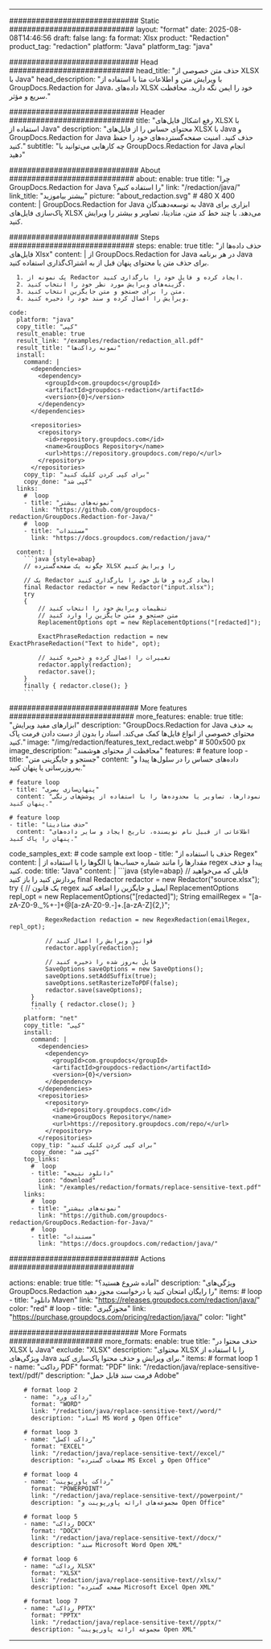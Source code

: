 
---
############################# Static ############################
layout: "format"
date:  2025-08-08T14:46:56
draft: false
lang: fa
format: Xlsx
product: "Redaction"
product_tag: "redaction"
platform: "Java"
platform_tag: "java"

############################# Head ############################
head_title: "حذف متن خصوصی از XLSX با Java"
head_description: "با ویرایش متن و اطلاعات متا با استفاده از GroupDocs.Redaction for Java، داده‌های XLSX خود را ایمن نگه دارید. محافظت سریع و مؤثر."

############################# Header ############################
title: "رفع اشکال فایل‌های XLSX با استفاده از Java" 
description: "محتوای حساس را از فایل‌های XLSX با Java و GroupDocs.Redaction for Java حذف کنید. امنیت صفحه‌گسترده‌های خود را حفظ کنید."
subtitle: "چه کارهایی می‌توانید با GroupDocs.Redaction for Java انجام دهید" 

############################# About ############################
about:
    enable: true
    title: "چرا GroupDocs.Redaction for Java را استفاده کنیم؟"
    link: "/redaction/java/"
    link_title: "بیشتر بیاموزید"
    picture: "about_redaction.svg" # 480 X 400
    content: |
       GroupDocs.Redaction for Java به توسعه‌دهندگان Java ابزاری برای پاک‌سازی فایل‌های XLSX می‌دهد. با چند خط کد متن، متادیتا، تصاویر و بیشتر را ویرایش کنید.

############################# Steps ############################
steps:
    enable: true
    title: "حذف داده‌ها از فایل‌های Xlsx"
    content: |
      از GroupDocs.Redaction for Java در هر برنامه Java برای حذف متن یا محتوای پنهان قبل از به اشتراک‌گذاری استفاده کنید.
      
      1. یک نمونه از Redactor ایجاد کرده و فایل خود را بارگذاری کنید.
      2. گزینه‌های ویرایش مورد نظر خود را انتخاب کنید.
      3. متن را برای جستجو و متن جایگزین انتخاب کنید.
      4. ویرایش را اعمال کرده و سند خود را ذخیره کنید.
   
    code:
      platform: "java"
      copy_title: "کپی"
      result_enable: true
      result_link: "/examples/redaction/redaction_all.pdf"
      result_title: "نمونه رداکت‌ها"
      install:
        command: |
          <dependencies>
            <dependency>
              <groupId>com.groupdocs</groupId>
              <artifactId>groupdocs-redaction</artifactId>
              <version>{0}</version>
            </dependency>
          </dependencies>

          <repositories>
            <repository>
              <id>repository.groupdocs.com</id>
              <name>GroupDocs Repository</name>
              <url>https://repository.groupdocs.com/repo/</url>
            </repository>
          </repositories>
        copy_tip: "برای کپی کردن کلیک کنید"
        copy_done: "کپی شد"
      links:
        #  loop
        - title: "نمونه‌های بیشتر"
          link: "https://github.com/groupdocs-redaction/GroupDocs.Redaction-for-Java/"
        #  loop
        - title: "مستندات"
          link: "https://docs.groupdocs.com/redaction/java/"
          
      content: |
        ```java {style=abap}
        // چگونه یک صفحه‌گسترده XLSX را ویرایش کنیم

        // یک Redactor ایجاد کرده و فایل خود را بارگذاری کنید
        final Redactor redactor = new Redactor("input.xlsx");
        try
        {
            // تنظیمات ویرایش خود را انتخاب کنید
            // متن جستجو و متن جایگزین را وارد کنید
            ReplacementOptions opt = new ReplacementOptions("[redacted]");
            
            ExactPhraseRedaction redaction = new ExactPhraseRedaction("Text to hide", opt);

            // تغییرات را اعمال کرده و ذخیره کنید
            redactor.apply(redaction);
            redactor.save();
        }
        finally { redactor.close(); }
        ```            


############################# More features ############################
more_features:
  enable: true
  title: "ابزارهای مفید ویرایش"
  description: "GroupDocs.Redaction for Java به حذف محتوای خصوصی از انواع فایل‌ها کمک می‌کند. اسناد را بدون از دست دادن فرمت پاک کنید."
  image: "/img/redaction/features_text_redact.webp" # 500x500 px
  image_description: "محافظت از محتوای هوشمند"
  features:
    # feature loop
    - title: "جستجو و جایگزینی متن"
      content: "داده‌های حساس را در سلول‌ها پیدا و به‌روزرسانی یا پنهان کنید."

    # feature loop
    - title: "پنهان‌سازی بصری"
      content: "نمودارها، تصاویر یا محدوده‌ها را با استفاده از پوشش‌های رنگی پنهان کنید."

    # feature loop
    - title: "حذف متادیتا"
      content: "اطلاعاتی از قبیل نام نویسنده، تاریخ ایجاد و سایر داده‌های پنهان را پاک کنید."
      
  code_samples_ext:
    # code sample ext loop
    - title: "حذف با استفاده از Regex"
      content: |
        مقدارها را مانند شماره حساب‌ها یا الگوها را با استفاده از regex پیدا و حذف کنید.
      code:
        title: "Java"
        content: |
          ```java {style=abap}
          //  فایلی که می‌خواهید پردازش کنید را باز کنید
          final Redactor redactor = new Redactor("source.xlsx");
          try
          {
              // یک قانون regex ایمیل و جایگزین را اضافه کنید
              ReplacementOptions repl_opt = new ReplacementOptions("[redacted]");
              String emailRegex = "[a-zA-Z0-9._%+-]+@[a-zA-Z0-9.-]+\.[a-zA-Z]{2,}";

              RegexRedaction redaction = new RegexRedaction(emailRegex, repl_opt);
              
              // قوانین ویرایش را اعمال کنید
              redactor.apply(redaction);

              // فایل به‌روز شده را ذخیره کنید
              SaveOptions saveOptions = new SaveOptions();
              saveOptions.setAddSuffix(true);
              saveOptions.setRasterizeToPDF(false);
              redactor.save(saveOptions);
          }
          finally { redactor.close(); }
          ```
        platform: "net"
        copy_title: "کپی"
        install:
          command: |
            <dependencies>
              <dependency>
                <groupId>com.groupdocs</groupId>
                <artifactId>groupdocs-redaction</artifactId>
                <version>{0}</version>
              </dependency>
            </dependencies>
            <repositories>
              <repository>
                <id>repository.groupdocs.com</id>
                <name>GroupDocs Repository</name>
                <url>https://repository.groupdocs.com/repo/</url>
              </repository>
            </repositories>
          copy_tip: "برای کپی کردن کلیک کنید"
          copy_done: "کپی شد"
        top_links:
          #  loop
          - title: "دانلود نتیجه"
            icon: "download"
            link: "/examples/redaction/formats/replace-sensitive-text.pdf"
        links:
          #  loop
          - title: "نمونه‌های بیشتر"
            link: "https://github.com/groupdocs-redaction/GroupDocs.Redaction-for-Java/"
          #  loop
          - title: "مستندات"
            link: "https://docs.groupdocs.com/redaction/java/"


############################# Actions ############################

actions:
  enable: true
  title: "آماده شروع هستید؟"
  description: "ویژگی‌های GroupDocs.Redaction را رایگان امتحان کنید یا درخواست مجوز دهید"
  items:
    #  loop
    - title: "دانلود Maven"
      link: "https://releases.groupdocs.com/redaction/java/"
      color: "red"
        #  loop
    - title: "مجوزگیری"
      link: "https://purchase.groupdocs.com/pricing/redaction/java/"
      color: "light"


############################# More Formats #####################
more_formats:
    enable: true
    title: "حذف محتوا در XLSX با Java"
    exclude: "XLSX"
    description: "محتوای XLSX را با استفاده از ویژگی‌های Java برای ویرایش و حذف محتوا پاک‌سازی کنید."
    items: 
        # format loop 1
        - name: "رداکت PDF"
          format: "PDF"
          link: "/redaction/java/replace-sensitive-text//pdf/"
          description: "فرمت سند قابل حمل Adobe"

        # format loop 2
        - name: "رداکت ورد"
          format: "WORD"
          link: "/redaction/java/replace-sensitive-text//word/"
          description: "اسناد MS Word و Open Office"
          
        # format loop 3
        - name: "رداکت اکسل"
          format: "EXCEL"
          link: "/redaction/java/replace-sensitive-text//excel/"
          description: "صفحات گسترده MS Excel و Open Office"

        # format loop 4
        - name: "رداکت پاورپوینت"
          format: "POWERPOINT"
          link: "/redaction/java/replace-sensitive-text//powerpoint/"
          description: "مجموعه‌های ارائه پاورپوینت و Open Office"

        # format loop 5
        - name: "رداکت DOCX"
          format: "DOCX"
          link: "/redaction/java/replace-sensitive-text//docx/"
          description: "سند Microsoft Word Open XML"
          
        # format loop 6
        - name: "رداکت XLSX"
          format: "XLSX"
          link: "/redaction/java/replace-sensitive-text//xlsx/"
          description: "صفحه گسترده Microsoft Excel Open XML"
          
        # format loop 7
        - name: "رداکت PPTX"
          format: "PPTX"
          link: "/redaction/java/replace-sensitive-text//pptx/"
          description: "مجموعه ارائه پاورپوینت Open XML"


---